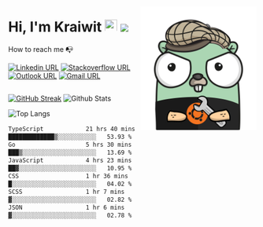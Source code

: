 [//]: # (<img align="right" width="235" src="https://github.com/arsmn/arsmn/blob/main/magician_gopher.png">)
<img align="right" width="235" src="assets/img/my_gopher.png">

# Hi, I'm Kraiwit <img src="https://media.giphy.com/media/hvRJCLFzcasrR4ia7z/giphy.gif" width="25px" height="25px"> ![](https://komarev.com/ghpvc/?username=parlarlax&label=PROFILE+VIEWS)

How to reach me :mailbox_with_no_mail:

[![Linkedin URL](https://img.shields.io/badge/LinkedIn-0077B5?style=for-the-badge&logo=linkedin&logoColor=white)](https://www.linkedin.com/in/kraiwit-tongkul-545b0b64/)
[![Stackoverflow URL](https://img.shields.io/badge/Stackoverflow-ef8236?style=for-the-badge&logo=stackoverflow&logoColor=white)](https://stackoverflow.com/users/15555894/lax-tongkul)
[![Outlook URL](https://img.shields.io/badge/Outlook-0078D4?style=for-the-badge&logo=microsoft-outlook&logoColor=white)](mailto:lax.ltk@outlook.com)
[![Gmail URL](https://img.shields.io/badge/Gmail-D14836?style=for-the-badge&logo=gmail&logoColor=white)](mailto:lax.ltk@gmail.com)




##
[![GitHub Streak](https://github-readme-streak-stats.herokuapp.com?user=parlarlax&theme=dark)](https://git.io/streak-stats)
![Github Stats](https://github-readme-stats.vercel.app/api?username=parlarlax&show_icons=true&theme=github_dark&include_all_commits=true&custom_title=GitHub%20Stats)

![Top Langs](https://github-readme-stats.vercel.app/api/top-langs/?username=parlarlax&hide=css,html&theme=github_dark&layout=compact)

<!--START_SECTION:waka-->

```text
TypeScript            21 hrs 40 mins  █████████████▒░░░░░░░░░░░   53.93 %
Go                    5 hrs 30 mins   ███▒░░░░░░░░░░░░░░░░░░░░░   13.69 %
JavaScript            4 hrs 23 mins   ██▓░░░░░░░░░░░░░░░░░░░░░░   10.95 %
CSS                   1 hr 36 mins    █░░░░░░░░░░░░░░░░░░░░░░░░   04.02 %
SCSS                  1 hr 7 mins     ▓░░░░░░░░░░░░░░░░░░░░░░░░   02.82 %
JSON                  1 hr 6 mins     ▓░░░░░░░░░░░░░░░░░░░░░░░░   02.78 %
```

<!--END_SECTION:waka-->
